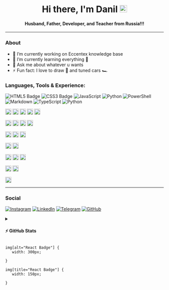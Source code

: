 <h1 align="center"> Hi there, I'm Danil <img src="https://raw.githubusercontent.com/MartinHeinz/MartinHeinz/master/wave.gif" width="23px"></h1>
<h4 align="center"> Husband, Father, Developer, and Teacher from Russia!!!</h4>

---

### About

- 🔭 I’m currently working on Eccentex knowledge base
- 🌱 I’m currently learning everything 🤣
- 💬 Ask me about whatever u wants
- ⚡ Fun fact: I love to draw 🎨 and tuned cars 🏎️

### Languages, Tools & Experience:

![HTML5 Badge](https://img.shields.io/badge/HTML5-E34F26?logo=html5&logoColor=fff&style=flat)
![CSS3 Badge](https://img.shields.io/badge/CSS3-1572B6?logo=css3&logoColor=fff&style=flat)
![JavaScript](https://img.shields.io/badge/javascript-%23323330.svg?style=for-the-badge&logo=javascript&logoColor=%23F7DF1E&style=flat-square)
![Python](https://img.shields.io/badge/python-%2314354C.svg?style=for-the-badge&logo=python&logoColor=white&style=flat-square)
![PowerShell](https://img.shields.io/badge/PowerShell-5391FE?logo=powershell&logoColor=fff&style=flat-square)
![Markdown](https://img.shields.io/badge/Markdown-000?logo=markdown&logoColor=fff&style=flat-square)
![TypeScript](https://img.shields.io/badge/typescript-%23007ACC.svg?style=for-the-badge&logo=typescript&logoColor=white&style=flat-square)
![Python](https://img.shields.io/badge/python-%2314354C.svg?style=for-the-badge&logo=python&logoColor=white&style=flat-square)

<img src="https://img.shields.io/badge/Node.js-393?logo=nodedotjs&logoColor=fff&style=flat-square" alt="Node.js" height="19"> <img src="https://img.shields.io/badge/react-%2320232a.svg?style=for-the-badge&logo=react&logoColor=%2361DADB&style=flat-square" alt="React" height="19"> <img src="https://img.shields.io/badge/React%20Router-CA4245?logo=reactrouter&logoColor=fff&style=flat-square" alt="React Router" height="19"> <img src="https://img.shields.io/badge/Redux-764ABC?logo=redux&logoColor=fff&style=flat-square" alt="Redux" height="19"> <img src="https://img.shields.io/badge/Bootstrap-7952B3?logo=bootstrap&logoColor=fff&style=flat-square" alt="Bootstrap" height="19">

<img src="https://img.shields.io/badge/.NET-512BD4?logo=dotnet&logoColor=fff&style=flat-square" alt="Material-UI" height="19"> <img src="https://img.shields.io/badge/NPM-%23000000.svg?style=for-the-badge&logo=npm&logoColor=white&style=flat-square" alt="Material-UI" height="19"> <img src="https://img.shields.io/badge/Webpack-8DD6F9?logo=webpack&logoColor=000&style=flat-square" alt="Webpack" height="19"> <img src="https://img.shields.io/badge/Sencha-86BC40?logo=sencha&logoColor=fff&style=flat-square" alt="Sencha" height="19">

<img src="https://img.shields.io/badge/Adobe-F00?logo=adobe&logoColor=fff&style=flat-square" alt="Adobe" height="19"> <img src="https://img.shields.io/badge/Adobe%20Photoshop-31A8FF?logo=adobephotoshop&logoColor=fff&style=flat-square" alt="Adobe Photoshop" height="19"> <img src="https://img.shields.io/badge/Adobe%20Illustrator-FF9A00?logo=adobeillustrator&logoColor=fff&style=flat-square" alt="Adobe Illustrator" height="19">

<img src="https://img.shields.io/badge/Visual%20Studio%20Code-007ACC?logo=visualstudiocode&logoColor=fff&style=flat-square" alt="Visual Studio Code" height="19"> <img src="https://img.shields.io/badge/Visual%20Studio-5C2D91?logo=visualstudio&logoColor=fff&style=flat-square" alt="Visual Studio" height="19">

<img src="https://img.shields.io/badge/Git-F05032?logo=git&logoColor=fff&style=flat-square" alt="Git" height="19"> <img src="https://img.shields.io/badge/gitlab-%23181717.svg?style=for-the-badge&logo=gitlab&logoColor=white&style=flat-square" alt="Git" height="19"> <img src="https://img.shields.io/badge/GitHub-181717?logo=github&logoColor=fff&style=flat-square" alt="GitHub" height="19">

<img src="https://img.shields.io/badge/Oracle-F80000?logo=oracle&logoColor=fff&style=flat-square" alt="Oracle" height="19"> <img src="https://img.shields.io/badge/firebase-%23039BE5.svg?style=for-the-badge&logo=firebase&style=flat-square" alt="Oracle" height="19">

<img src="https://img.shields.io/badge/Jira-0052CC?logo=jira&logoColor=fff&style=flat-square" alt="Jira" height="19">

---

### Social

[![Instagram](https://img.shields.io/badge/Instagram-%23E4405F.svg?style=for-the-badge&logo=Instagram&logoColor=white)](https://www.instagram.com/danil_ej9)
[![LinkedIn](https://img.shields.io/badge/linkedin-%230077B5.svg?style=for-the-badge&logo=linkedin&logoColor=white)](https://www.linkedin.com/in/dani-dani)
[![Telegram](https://img.shields.io/badge/Telegram-2CA5E0?style=for-the-badge&logo=telegram&logoColor=white)](link)
[![GitHub](https://img.shields.io/badge/github-%23121011.svg?style=for-the-badge&logo=github&logoColor=white)](https://github.com/CrappyCodeMaker)

<details>
  <summary><h4>⚡ GitHub Stats</h4></summary>

![](https://komarev.com/ghpvc/?username=CrappyCodeMaker&style=flat-square)

 </br>

<img align='left' width='47%' src='https://github-readme-stats.vercel.app/api?username=CrappyCodeMaker&theme=nord&bg_color=22272E&text_color=a4b1be&icon_color=ffc83d&hide_border=true&hide_title=false&show_icons=true&count_private=true&hide=contribs,prs' alt='stats'>
<img align='left' width='47%' src='https://github-readme-stats.vercel.app/api/top-langs/?username=CrappyCodeMaker&theme=nord&bg_color=22272E&text_color=a4b1be&hide_border=true&hide_title=false&show_icons=true&count_private=true&layout=compact' alt='langs'>

</details>

```{css}
img[alt="React Badge"] {
   width: 300px;

}

img[title="React Badge"] {
   width: 150px;

}
```
